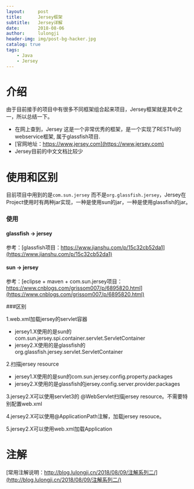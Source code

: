```yaml
---
layout:     post
title:      Jersey框架
subtitle:   Jersey详解
date:       2018-08-06
author:     lulongji
header-img: img/post-bg-hacker.jpg
catalog: true
tags:
    - Java
    - Jersey
---
```


# 介绍
由于目前接手的项目中有很多不同框架组合起来项目，Jersey框架就是其中之一，所以总结一下。
- 在网上查到，Jersey 这是一个非常优秀的框架，是一个实现了RESTful的webservice框架, 属于glassfish项目.
- [官网地址：https://www.jersey.com](https://www.jersey.com)
- Jersey目前的中文文档比较少

# 使用和区别
目前项目中用到的是```com.sun.jersey```  而不是```org.glassfish.jersey```，Jersey在Project使用时有两种jar实现，一种是使用sun的jar，一种是使用glassfish的jar。

### 使用

#### glassfish -> jersey

参考：[glassfish项目：https://www.jianshu.com/p/15c32cb52da1](https://www.jianshu.com/p/15c32cb52da1)

#### sun -> jersey
参考：[eclipse + maven + com.sun.jersey项目：https://www.cnblogs.com/grissom007/p/6895820.html](https://www.cnblogs.com/grissom007/p/6895820.html)


###区别

1.web.xml加载jersey的servlet容器
- jersey1.X使用的是sun的com.sun.jersey.spi.container.servlet.ServletContainer
- jersey2.X使用的是glassfish的org.glassfish.jersey.servlet.ServletContainer

2.扫描jersey resource
- jersey1.X使用的是sun的com.sun.jersey.config.property.packages
- jersey2.X使用的是glassfish的jersey.config.server.provider.packages

3.jersey2.X可以使用servlet3的 @WebServlet扫描jersey resource。不需要特别配置web.xml

4.jersey2.X可以使用@ApplicationPath注解，加载jersey resouce。

5.jersey2.X可以使用web.xml加载Application


# 注解

[常用注解说明：http://blog.lulongji.cn/2018/08/09/注解系列二/](http://blog.lulongji.cn/2018/08/09/注解系列二/)


